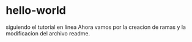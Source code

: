 # hello-world
siguiendo el tutorial en linea
Ahora vamos por la creacion de ramas y la modificacion del archivo readme.
